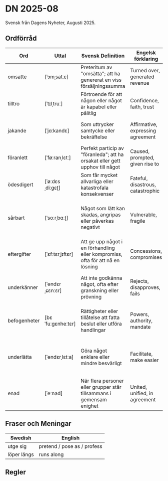 # DN 2025-08
Svensk från Dagens Nyheter, Augusti 2025.

## Ordförråd

| Ord   | Uttal           | Svensk Definition                                         | Engelsk förklaring                      | Kinesisk förklaring   | Exempel mening                                         |
|-------|-----------------|------------------------------------------------------------|-----------------------------------------|-----------------------|--------------------------------------------------------|
| omsatte  | [ˈɔmˌsatːɛ]        | Preteritum av "omsätta"; att ha genererat en viss försäljningssumma         | Turned over, generated revenue   | 实现营业额，产生销售额        | Företaget omsatte tio miljoner kronor förra året.                                               |
| tilltro  | [ˈtɪlˌtruː]        | Förtroende för att någon eller något är kapabel eller pålitlig        | Confidence, faith, trust     | 信任，相信                  | Jag har stor tilltro till att laget kommer att vinna matchen.                                 |
| jakande  | [ˈjɑːkandɛ]        | Som uttrycker samtycke eller bekräftelse                           | Affirmative, expressing agreement | 肯定的，表示同意的          | Hon svarade med ett jakande leende när hon fick frågan.                                        |
| föranlett  | [ˈføːranˌlɛtː]      | Perfekt particip av "föranleda"; att ha orsakat eller gett upphov till något | Caused, prompted, given rise to      | 引起，导致                      | Olyckan har föranlett en utredning om säkerhetsrutinerna.                                       |
| ödesdigert  | [ˈøːdɛsˌdiːɡɛʈ]        | Som får mycket allvarliga eller katastrofala konsekvenser                       | Fateful, disastrous, catastrophic | 灾难性的，后果严重的           | Ett ödesdigert misstag ledde till att hela projektet misslyckades.                               |
| sårbart  | [ˈsoːrˌbɑːʈ]        | Något som lätt kan skadas, angripas eller påverkas negativt            | Vulnerable, fragile              | 脆弱的，易受伤害的         | Systemet är sårbart för cyberattacker om det inte uppdateras regelbundet.                       |
| eftergifter | [ˈɛfːtɛrˌjɪftɛr]        | Att ge upp något i en förhandling eller kompromiss, ofta för att nå en lösning | Concessions, compromises            | 让步，妥协                      | Regeringen gjorde flera eftergifter för att få igenom avtalet.                                  |
| underkänner  | [ˈɵndɛrˌɕɛnːɛr]       | Att inte godkänna något, ofta efter granskning eller prövning                | Rejects, disapproves, fails       | 否决，不通过，判不及格        | Universitetet underkänner uppsatsen eftersom den inte uppfyller kraven.                         |
| befogenheter  | [bɛˈfuːɡɛnheːtɛr]       | Rättigheter eller tillåtelse att fatta beslut eller utföra handlingar          | Powers, authority, mandate         | 权力，权限                   | Polisen har särskilda befogenheter att ingripa i nödsituationer.                                |
| underlätta | [ˈɵndɛrˌlɛtːa]      | Göra något enklare eller mindre besvärligt                                  | Facilitate, make easier           | 促进，使更容易               | Den nya tekniken kommer att underlätta kommunikationen mellan avdelningarna.                    |
| enad  | [ˈeːnad]         | När flera personer eller grupper står tillsammans i gemensam enighet | United, unified, in agreement    | 团结的，统一的            | Landet stod enat i kampen mot den gemensamma fienden.                                           |

## Fraser och Meningar

| Swedish                                   | English                              |
|-------------------------------------------|---------------------------------------|
| utge sig  | pretend / pose as / profess |
| löper längs   | runs along          |

## Regler


